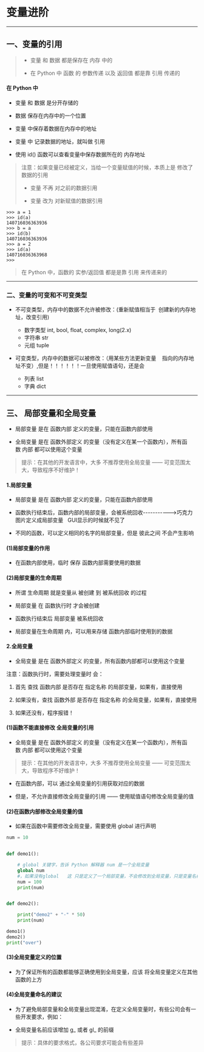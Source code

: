 # 变量进阶

---

## 一、变量的引用

> - 变量 和 数据 都是保存在 内存 中的
> 
> - 在 Python 中 函数 的 参数传递 以及 返回值 都是靠 引用 传递的

#### 在 Python 中

- 变量 和 数据 是分开存储的

- 数据 保存在内存中的一个位置

- 变量 中保存着数据在内存中的地址

- 变量 中 记录数据的地址，就叫做 引用

- 使用 id() 函数可以查看变量中保存数据所在的 内存地址

> 注意：如果变量已经被定义，当给一个变量赋值的时候，本质上是 修改了数据的引用
> 
> - 变量 不再 对之前的数据引用
> 
> - 变量 改为 对新赋值的数据引用

    >>> a = 1
    >>> id(a)
    140716036363936
    >>> b = a
    >>> id(b)
    140716036363936
    >>> a = 2
    >>> id(a)
    140716036363968
    >>>

>  在 Python 中，函数的 实参/返回值 都是是靠 引用 来传递来的

---

### 二、变量的可变和不可变类型

- 不可变类型，内存中的数据不允许被修改：(重新赋值相当于  创建新的内存地址，改变引用)
  
  - 数字类型 int, bool, float, complex, long(2.x)
  - 字符串 str
  - 元组 tuple

- 可变类型，内存中的数据可以被修改：（用某些方法更新变量    指向的内存地址不变）,但是！！！！！！一旦使用赋值语句，还是会
  
  - 列表 list
  - 字典 dict

---

## 三、 局部变量和全局变量

- 局部变量 是在 函数内部 定义的变量，只能在函数内部使用

- 全局变量 是在 函数外部定义 的变量（没有定义在某一个函数内），所有函数 内部 都可以使用这个变量

> 提示：在其他的开发语言中，大多 不推荐使用全局变量 —— 可变范围太大，导致程序不好维护！

#### 1.局部变量

- 局部变量 是在 函数内部 定义的变量，只能在函数内部使用

- 函数执行结束后，函数内部的局部变量，会被系统回收----------->巧克力图片定义成局部变量   GUI显示的时候就不见了

- 不同的函数，可以定义相同的名字的局部变量，但是 彼此之间 不会产生影响

#### (1)局部变量的作用

- 在函数内部使用，临时 保存 函数内部需要使用的数据

#### (2)局部变量的生命周期

- 所谓 生命周期 就是变量从 被创建 到 被系统回收 的过程

- 局部变量 在 函数执行时 才会被创建

- 函数执行结束后 局部变量 被系统回收

- 局部变量在生命周期 内，可以用来存储 函数内部临时使用到的数据

#### 2.全局变量

- 全局变量 是在 函数外部定义 的变量，所有函数内部都可以使用这个变量

注意：函数执行时，需要处理变量时 会：

1. 首先 查找 函数内部 是否存在 指定名称 的局部变量，如果有，直接使用

2. 如果没有，查找 函数外部 是否存在 指定名称 的全局变量，如果有，直接使用

3. 如果还没有，程序报错！

#### (1)函数不能直接修改 全局变量的引用

- 全局变量 是在 函数外部定义 的变量（没有定义在某一个函数内），所有函数 内部 都可以使用这个变量

> 提示：在其他的开发语言中，大多 不推荐使用全局变量 —— 可变范围太大，导致程序不好维护！

- 在函数内部，可以 通过全局变量的引用获取对应的数据

- 但是，不允许直接修改全局变量的引用 —— 使用赋值语句修改全局变量的值

#### (2)在函数内部修改全局变量的值

- 如果在函数中需要修改全局变量，需要使用 global 进行声明

```py
num = 10


def demo1():

    # global 关键字，告诉 Python 解释器 num 是一个全局变量
    global num
    #，如果没有global   这 只是定义了一个局部变量，不会修改到全局变量，只是变量名相同而已
    num = 100
    print(num)


def demo2():

    print("demo2" + "-" * 50)
    print(num)

demo1()
demo2()
print("over")
```

#### (3)全局变量定义的位置

- 为了保证所有的函数都能够正确使用到全局变量，应该 将全局变量定义在其他函数的上方

#### (4)全局变量命名的建议

- 为了避免局部变量和全局变量出现混淆，在定义全局变量时，有些公司会有一些开发要求，例如：

- 全局变量名前应该增加 g_ 或者 gl_ 的前缀

> 提示：具体的要求格式，各公司要求可能会有些差异
